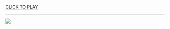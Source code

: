 
<a href="https://premium76.site?title=syce_game_shack_unblocked&ref=13M">CLICK TO PLAY</a></h3>
<hr>

<a href="https://premium76.site?title=syce_game_shack_unblocked&ref=13M"><img src="https://clearcache.store/games.png"></a>


